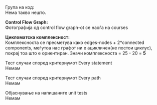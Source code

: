 Група на код: <br/>
Нема такво нешто.

<b>Control Flow Graph:</b> <br/>
Фотографија од control flow graph-ot се наоѓа на courses

<b>Цикломатска комплексност:</b><br/>
Комплексноста се пресметува како edges-nodes + 2*connected components, меѓутоа нас графот ни е ацикличен(не постои циклус), покрај тоа што е ориентиран.
Значи комплексноста = 25 - 20 = <b>5</b>

Тест случаи според критериумот Every statement <br/>
Немам

Тест случаи според критериумот Every path <br/>
Немам

Објаснување на напишаните unit tests <br/>
Немам

